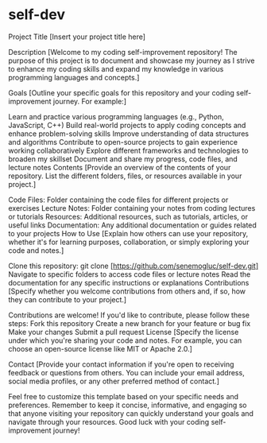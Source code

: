 # self-dev
Project Title
[Insert your project title here]

Description
[Welcome to my coding self-improvement repository! The purpose of this project is to document and showcase my journey as I strive to enhance my coding skills and expand my knowledge in various programming languages and concepts.]

Goals
[Outline your specific goals for this repository and your coding self-improvement journey. For example:]

Learn and practice various programming languages (e.g., Python, JavaScript, C++)
Build real-world projects to apply coding concepts and enhance problem-solving skills
Improve understanding of data structures and algorithms
Contribute to open-source projects to gain experience working collaboratively
Explore different frameworks and technologies to broaden my skillset
Document and share my progress, code files, and lecture notes
Contents
[Provide an overview of the contents of your repository. List the different folders, files, or resources available in your project.]

Code Files: Folder containing the code files for different projects or exercises
Lecture Notes: Folder containing your notes from coding lectures or tutorials
Resources: Additional resources, such as tutorials, articles, or useful links
Documentation: Any additional documentation or guides related to your projects
How to Use
[Explain how others can use your repository, whether it's for learning purposes, collaboration, or simply exploring your code and notes.]

Clone this repository: git clone [https://github.com/senemogluc/self-dev.git]
Navigate to specific folders to access code files or lecture notes
Read the documentation for any specific instructions or explanations
Contributions
[Specify whether you welcome contributions from others and, if so, how they can contribute to your project.]

Contributions are welcome! If you'd like to contribute, please follow these steps:
Fork this repository
Create a new branch for your feature or bug fix
Make your changes
Submit a pull request
License
[Specify the license under which you're sharing your code and notes. For example, you can choose an open-source license like MIT or Apache 2.0.]

Contact
[Provide your contact information if you're open to receiving feedback or questions from others. You can include your email address, social media profiles, or any other preferred method of contact.]

Feel free to customize this template based on your specific needs and preferences. Remember to keep it concise, informative, and engaging so that anyone visiting your repository can quickly understand your goals and navigate through your resources. Good luck with your coding self-improvement journey!